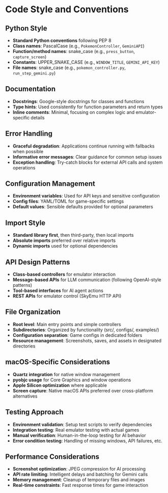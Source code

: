 # Code Style and Conventions

## Python Style
- **Standard Python conventions** following PEP 8
- **Class names**: PascalCase (e.g., `PokemonController`, `GeminiAPI`)
- **Function/method names**: snake_case (e.g., `press_button`, `capture_screen`)
- **Constants**: UPPER_SNAKE_CASE (e.g., `WINDOW_TITLE`, `GEMINI_API_KEY`)
- **File names**: snake_case (e.g., `pokemon_controller.py`, `run_step_gemini.py`)

## Documentation
- **Docstrings**: Google-style docstrings for classes and functions
- **Type hints**: Used consistently for function parameters and return types
- **Inline comments**: Minimal, focusing on complex logic and emulator-specific details

## Error Handling
- **Graceful degradation**: Applications continue running with fallbacks when possible
- **Informative error messages**: Clear guidance for common setup issues
- **Exception handling**: Try-catch blocks for external API calls and system operations

## Configuration Management
- **Environment variables**: Used for API keys and sensitive configuration
- **Config files**: YAML/TOML for game-specific settings
- **Default values**: Sensible defaults provided for optional parameters

## Import Style
- **Standard library first**, then third-party, then local imports
- **Absolute imports** preferred over relative imports
- **Dynamic imports** used for optional dependencies

## API Design Patterns
- **Class-based controllers** for emulator interaction
- **Message-based APIs** for LLM communication (following OpenAI-style patterns)
- **Tool-based interfaces** for AI agent actions
- **REST APIs** for emulator control (SkyEmu HTTP API)

## File Organization
- **Root level**: Main entry points and simple controllers
- **Subdirectories**: Organized by functionality (src/, configs/, examples/)
- **Configuration separation**: Game configs in dedicated folders
- **Resource management**: Screenshots, saves, and assets in designated directories

## macOS-Specific Considerations
- **Quartz integration** for native window management
- **pyobjc usage** for Core Graphics and window operations
- **Apple Silicon optimization** where applicable
- **Screen capture**: Native macOS APIs preferred over cross-platform alternatives

## Testing Approach
- **Environment validation**: Setup test scripts to verify dependencies
- **Integration testing**: Real emulator testing with actual games
- **Manual verification**: Human-in-the-loop testing for AI behavior
- **Error condition testing**: Handling of missing windows, API failures, etc.

## Performance Considerations
- **Screenshot optimization**: JPEG compression for AI processing
- **API rate limiting**: Intelligent delays and batching for Gemini calls
- **Memory management**: Cleanup of temporary files and images
- **Real-time constraints**: Fast response times for game interaction
